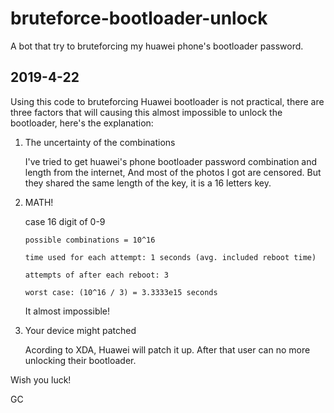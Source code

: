 # bruteforce-bootloader-unlock
A bot that try to bruteforcing my huawei phone's bootloader password.

## 2019-4-22
Using this code to bruteforcing Huawei bootloader is not practical, there are three factors that will causing this almost impossible to unlock the bootloader, here's the explanation:

1. The uncertainty of the combinations

   I've tried to get huawei's phone bootloader password combination and length from the internet, And most of the photos I got are censored. But they shared the same length of the key, it is a 16 letters key.
   
2. MATH!

   case 16 digit of 0-9
   
       possible combinations = 10^16
       
       time used for each attempt: 1 seconds (avg. included reboot time)
       
       attempts of after each reboot: 3
       
       worst case: (10^16 / 3) = 3.3333e15 seconds
       
   It almost impossible!
   
3. Your device might patched

   Acording to XDA, Huawei will patch it up. After that user can no more unlocking their bootloader. 
   
Wish you luck!

GC
